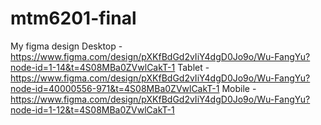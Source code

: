 # mtm6201-final

My figma design
Desktop - https://www.figma.com/design/pXKfBdGd2vIiY4dgD0Jo9o/Wu-FangYu?node-id=1-14&t=4S08MBa0ZVwlCakT-1
Tablet - https://www.figma.com/design/pXKfBdGd2vIiY4dgD0Jo9o/Wu-FangYu?node-id=40000556-971&t=4S08MBa0ZVwlCakT-1
Mobile - https://www.figma.com/design/pXKfBdGd2vIiY4dgD0Jo9o/Wu-FangYu?node-id=1-12&t=4S08MBa0ZVwlCakT-1

